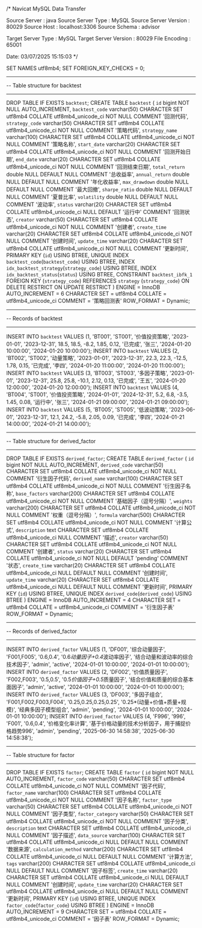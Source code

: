 /*
 Navicat MySQL Data Transfer

 Source Server         : java
 Source Server Type    : MySQL
 Source Server Version : 80029
 Source Host           : localhost:3306
 Source Schema         : advisor

 Target Server Type    : MySQL
 Target Server Version : 80029
 File Encoding         : 65001

 Date: 03/07/2025 15:15:03
*/

SET NAMES utf8mb4;
SET FOREIGN_KEY_CHECKS = 0;

-- ----------------------------
-- Table structure for backtest
-- ----------------------------
DROP TABLE IF EXISTS `backtest`;
CREATE TABLE `backtest`  (
  `id` bigint NOT NULL AUTO_INCREMENT,
  `backtest_code` varchar(50) CHARACTER SET utf8mb4 COLLATE utf8mb4_unicode_ci NOT NULL COMMENT '回测代码',
  `strategy_code` varchar(50) CHARACTER SET utf8mb4 COLLATE utf8mb4_unicode_ci NOT NULL COMMENT '策略代码',
  `strategy_name` varchar(100) CHARACTER SET utf8mb4 COLLATE utf8mb4_unicode_ci NOT NULL COMMENT '策略名称',
  `start_date` varchar(20) CHARACTER SET utf8mb4 COLLATE utf8mb4_unicode_ci NOT NULL COMMENT '回测开始日期',
  `end_date` varchar(20) CHARACTER SET utf8mb4 COLLATE utf8mb4_unicode_ci NOT NULL COMMENT '回测结束日期',
  `total_return` double NULL DEFAULT NULL COMMENT '总收益率',
  `annual_return` double NULL DEFAULT NULL COMMENT '年化收益率',
  `max_drawdown` double NULL DEFAULT NULL COMMENT '最大回撤',
  `sharpe_ratio` double NULL DEFAULT NULL COMMENT '夏普比率',
  `volatility` double NULL DEFAULT NULL COMMENT '波动率',
  `status` varchar(20) CHARACTER SET utf8mb4 COLLATE utf8mb4_unicode_ci NULL DEFAULT '运行中' COMMENT '回测状态',
  `creator` varchar(50) CHARACTER SET utf8mb4 COLLATE utf8mb4_unicode_ci NOT NULL COMMENT '创建者',
  `create_time` varchar(20) CHARACTER SET utf8mb4 COLLATE utf8mb4_unicode_ci NOT NULL COMMENT '创建时间',
  `update_time` varchar(20) CHARACTER SET utf8mb4 COLLATE utf8mb4_unicode_ci NOT NULL COMMENT '更新时间',
  PRIMARY KEY (`id`) USING BTREE,
  UNIQUE INDEX `backtest_code`(`backtest_code`) USING BTREE,
  INDEX `idx_backtest_strategy`(`strategy_code`) USING BTREE,
  INDEX `idx_backtest_status`(`status`) USING BTREE,
  CONSTRAINT `backtest_ibfk_1` FOREIGN KEY (`strategy_code`) REFERENCES `strategy` (`strategy_code`) ON DELETE RESTRICT ON UPDATE RESTRICT
) ENGINE = InnoDB AUTO_INCREMENT = 6 CHARACTER SET = utf8mb4 COLLATE = utf8mb4_unicode_ci COMMENT = '策略回测表' ROW_FORMAT = Dynamic;

-- ----------------------------
-- Records of backtest
-- ----------------------------
INSERT INTO `backtest` VALUES (1, 'BT001', 'ST001', '价值投资策略', '2023-01-01', '2023-12-31', 18.5, 18.5, -8.2, 1.85, 0.12, '已完成', '张三', '2024-01-20 10:00:00', '2024-01-20 10:00:00');
INSERT INTO `backtest` VALUES (2, 'BT002', 'ST002', '动量策略', '2023-01-01', '2023-12-31', 22.3, 22.3, -12.5, 1.78, 0.15, '已完成', '李四', '2024-01-20 11:00:00', '2024-01-20 11:00:00');
INSERT INTO `backtest` VALUES (3, 'BT003', 'ST003', '多因子策略', '2023-01-01', '2023-12-31', 25.8, 25.8, -10.1, 2.12, 0.13, '已完成', '王五', '2024-01-20 12:00:00', '2024-01-20 12:00:00');
INSERT INTO `backtest` VALUES (4, 'BT004', 'ST001', '价值投资策略', '2024-01-01', '2024-12-31', 5.2, 6.8, -3.5, 1.45, 0.08, '运行中', '张三', '2024-01-21 09:00:00', '2024-01-21 09:00:00');
INSERT INTO `backtest` VALUES (5, 'BT005', 'ST005', '低波动策略', '2023-06-01', '2023-12-31', 12.1, 24.2, -5.8, 2.05, 0.09, '已完成', '李四', '2024-01-21 14:00:00', '2024-01-21 14:00:00');

-- ----------------------------
-- Table structure for derived_factor
-- ----------------------------
DROP TABLE IF EXISTS `derived_factor`;
CREATE TABLE `derived_factor`  (
  `id` bigint NOT NULL AUTO_INCREMENT,
  `derived_code` varchar(50) CHARACTER SET utf8mb4 COLLATE utf8mb4_unicode_ci NOT NULL COMMENT '衍生因子代码',
  `derived_name` varchar(100) CHARACTER SET utf8mb4 COLLATE utf8mb4_unicode_ci NOT NULL COMMENT '衍生因子名称',
  `base_factors` varchar(200) CHARACTER SET utf8mb4 COLLATE utf8mb4_unicode_ci NOT NULL COMMENT '基础因子（逗号分隔）',
  `weights` varchar(200) CHARACTER SET utf8mb4 COLLATE utf8mb4_unicode_ci NOT NULL COMMENT '权重（逗号分隔）',
  `formula` varchar(500) CHARACTER SET utf8mb4 COLLATE utf8mb4_unicode_ci NOT NULL COMMENT '计算公式',
  `description` text CHARACTER SET utf8mb4 COLLATE utf8mb4_unicode_ci NULL COMMENT '描述',
  `creator` varchar(50) CHARACTER SET utf8mb4 COLLATE utf8mb4_unicode_ci NOT NULL COMMENT '创建者',
  `status` varchar(20) CHARACTER SET utf8mb4 COLLATE utf8mb4_unicode_ci NOT NULL DEFAULT 'pending' COMMENT '状态',
  `create_time` varchar(20) CHARACTER SET utf8mb4 COLLATE utf8mb4_unicode_ci NULL DEFAULT NULL COMMENT '创建时间',
  `update_time` varchar(20) CHARACTER SET utf8mb4 COLLATE utf8mb4_unicode_ci NULL DEFAULT NULL COMMENT '更新时间',
  PRIMARY KEY (`id`) USING BTREE,
  UNIQUE INDEX `derived_code`(`derived_code`) USING BTREE
) ENGINE = InnoDB AUTO_INCREMENT = 4 CHARACTER SET = utf8mb4 COLLATE = utf8mb4_unicode_ci COMMENT = '衍生因子表' ROW_FORMAT = Dynamic;

-- ----------------------------
-- Records of derived_factor
-- ----------------------------
INSERT INTO `derived_factor` VALUES (1, 'DF001', '综合动量因子', 'F001,F005', '0.6,0.4', '0.6*动量因子+0.4*波动率因子', '结合动量和波动率的综合技术因子', 'admin', 'active', '2024-01-01 10:00:00', '2024-01-01 10:00:00');
INSERT INTO `derived_factor` VALUES (2, 'DF002', '价值质量因子', 'F002,F003', '0.5,0.5', '0.5*价值因子+0.5*质量因子', '结合价值和质量的综合基本面因子', 'admin', 'active', '2024-01-01 10:00:00', '2024-01-01 10:00:00');
INSERT INTO `derived_factor` VALUES (3, 'DF003', '多因子组合', 'F001,F002,F003,F004', '0.25,0.25,0.25,0.25', '0.25*(动量+价值+质量+规模)', '经典多因子模型组合', 'admin', 'pending', '2024-01-01 10:00:00', '2024-01-01 10:00:00');
INSERT INTO `derived_factor` VALUES (4, 'F996', '996', 'F001', '0.6,0.4', '价格变化率计算', '基于价格动量的技术分析因子，用于捕捉价格趋势996', 'admin', 'pending', '2025-06-30 14:58:38', '2025-06-30 14:58:38');

-- ----------------------------
-- Table structure for factor
-- ----------------------------
DROP TABLE IF EXISTS `factor`;
CREATE TABLE `factor`  (
  `id` bigint NOT NULL AUTO_INCREMENT,
  `factor_code` varchar(50) CHARACTER SET utf8mb4 COLLATE utf8mb4_unicode_ci NOT NULL COMMENT '因子代码',
  `factor_name` varchar(100) CHARACTER SET utf8mb4 COLLATE utf8mb4_unicode_ci NOT NULL COMMENT '因子名称',
  `factor_type` varchar(50) CHARACTER SET utf8mb4 COLLATE utf8mb4_unicode_ci NOT NULL COMMENT '因子类型',
  `factor_category` varchar(50) CHARACTER SET utf8mb4 COLLATE utf8mb4_unicode_ci NOT NULL COMMENT '因子分类',
  `description` text CHARACTER SET utf8mb4 COLLATE utf8mb4_unicode_ci NULL COMMENT '因子描述',
  `data_source` varchar(100) CHARACTER SET utf8mb4 COLLATE utf8mb4_unicode_ci NULL DEFAULT NULL COMMENT '数据来源',
  `calculation_method` varchar(200) CHARACTER SET utf8mb4 COLLATE utf8mb4_unicode_ci NULL DEFAULT NULL COMMENT '计算方法',
  `tags` varchar(200) CHARACTER SET utf8mb4 COLLATE utf8mb4_unicode_ci NULL DEFAULT NULL COMMENT '因子标签',
  `create_time` varchar(20) CHARACTER SET utf8mb4 COLLATE utf8mb4_unicode_ci NULL DEFAULT NULL COMMENT '创建时间',
  `update_time` varchar(20) CHARACTER SET utf8mb4 COLLATE utf8mb4_unicode_ci NULL DEFAULT NULL COMMENT '更新时间',
  PRIMARY KEY (`id`) USING BTREE,
  UNIQUE INDEX `factor_code`(`factor_code`) USING BTREE
) ENGINE = InnoDB AUTO_INCREMENT = 9 CHARACTER SET = utf8mb4 COLLATE = utf8mb4_unicode_ci COMMENT = '因子表' ROW_FORMAT = Dynamic;

